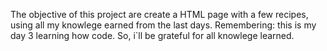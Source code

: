 The objective of this project are create a HTML page with a few recipes, using all my knowlege earned from the last days. Remembering: this is my day 3 learning how code. So, i`ll be grateful for all knowlege learned.